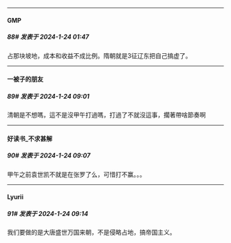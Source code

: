 
*****

####  GMP  
##### 88#       发表于 2024-1-24 01:47

占那块坡地，成本和收益不成比例。隋朝就是3征辽东把自己搞虚了。


*****

####  一被子的朋友  
##### 89#       发表于 2024-1-24 09:01

清朝是不想嗎，這不是沒甲午打過嗎，打過了不就沒這事，擱著帶啥節奏啊


*****

####  好读书_不求甚解  
##### 90#       发表于 2024-1-24 09:07

甲午之前袁世凯不就是在张罗了么，可惜打不赢。。。


*****

####  Lyurii  
##### 91#       发表于 2024-1-24 09:14

我们要做的是大唐盛世万国来朝，不是侵略占地，搞帝国主义。


